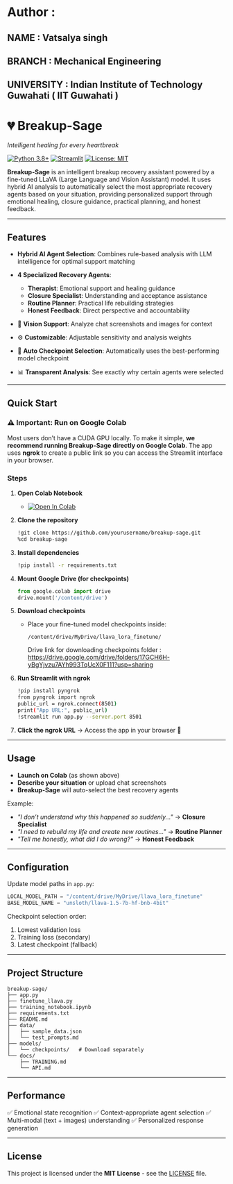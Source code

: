 # Author :
## NAME : Vatsalya singh
## BRANCH : Mechanical Engineering
## UNIVERSITY : Indian Institute of Technology Guwahati ( IIT Guwahati )

# 💔 Breakup-Sage

*Intelligent healing for every heartbreak*

[![Python 3.8+](https://img.shields.io/badge/python-3.8+-blue.svg)](https://www.python.org/downloads/release/python-380/)
[![Streamlit](https://img.shields.io/badge/Streamlit-1.28+-red.svg)](https://streamlit.io/)
[![License: MIT](https://img.shields.io/badge/License-MIT-yellow.svg)](https://opensource.org/licenses/MIT)

**Breakup-Sage** is an intelligent breakup recovery assistant powered by a fine-tuned LLaVA (Large Language and Vision Assistant) model. It uses hybrid AI analysis to automatically select the most appropriate recovery agents based on your situation, providing personalized support through emotional healing, closure guidance, practical planning, and honest feedback.

---

## Features

* **Hybrid AI Agent Selection**: Combines rule-based analysis with LLM intelligence for optimal support matching
* **4 Specialized Recovery Agents**:

  * **Therapist**: Emotional support and healing guidance
  * **Closure Specialist**: Understanding and acceptance assistance
  * **Routine Planner**: Practical life rebuilding strategies
  * **Honest Feedback**: Direct perspective and accountability
* 📸 **Vision Support**: Analyze chat screenshots and images for context
* ⚙️ **Customizable**: Adjustable sensitivity and analysis weights
* 🔄 **Auto Checkpoint Selection**: Automatically uses the best-performing model checkpoint
* 📊 **Transparent Analysis**: See exactly why certain agents were selected

---

## Quick Start

### ⚠ Important: Run on Google Colab

Most users don’t have a CUDA GPU locally. To make it simple, **we recommend running Breakup-Sage directly on Google Colab**. The app uses **ngrok** to create a public link so you can access the Streamlit interface in your browser.

### Steps

1. **Open Colab Notebook**

   * [![Open In Colab](https://colab.research.google.com/assets/colab-badge.svg)](https://colab.research.google.com/github/yourusername/breakup-sage/blob/main/training_notebook.ipynb)

2. **Clone the repository**

   ```bash
   !git clone https://github.com/yourusername/breakup-sage.git
   %cd breakup-sage
   ```

3. **Install dependencies**

   ```bash
   !pip install -r requirements.txt
   ```

4. **Mount Google Drive (for checkpoints)**

   ```python
   from google.colab import drive
   drive.mount('/content/drive')
   ```

5. **Download checkpoints**

   * Place your fine-tuned model checkpoints inside:

     ```
     /content/drive/MyDrive/llava_lora_finetune/
     ```
     Drive link for downloading checkpoints folder : https://drive.google.com/drive/folders/17GCH6H-yBgYjvzu7AYh993TqUcX0F111?usp=sharing

6. **Run Streamlit with ngrok**

   ```bash
   !pip install pyngrok
   from pyngrok import ngrok
   public_url = ngrok.connect(8501)
   print("App URL:", public_url)
   !streamlit run app.py --server.port 8501
   ```

7. **Click the ngrok URL** → Access the app in your browser 🎉

---

## Usage

* **Launch on Colab** (as shown above)
* **Describe your situation** or upload chat screenshots
* **Breakup-Sage** will auto-select the best recovery agents

Example:

* *"I don’t understand why this happened so suddenly..."* → **Closure Specialist**
* *"I need to rebuild my life and create new routines..."* → **Routine Planner**
* *"Tell me honestly, what did I do wrong?"* → **Honest Feedback**

---

## Configuration

Update model paths in `app.py`:

```python
LOCAL_MODEL_PATH = "/content/drive/MyDrive/llava_lora_finetune"
BASE_MODEL_NAME = "unsloth/llava-1.5-7b-hf-bnb-4bit"
```

Checkpoint selection order:

1. Lowest validation loss
2. Training loss (secondary)
3. Latest checkpoint (fallback)

---

## Project Structure

```
breakup-sage/
├── app.py
├── finetune_llava.py
├── training_notebook.ipynb
├── requirements.txt
├── README.md
├── data/
│   ├── sample_data.json
│   └── test_prompts.md
├── models/
│   └── checkpoints/   # Download separately
└── docs/
    ├── TRAINING.md
    └── API.md
```

---

## Performance

✅ Emotional state recognition
✅ Context-appropriate agent selection
✅ Multi-modal (text + images) understanding
✅ Personalized response generation

---

## License

This project is licensed under the **MIT License** - see the [LICENSE](LICENSE) file.

